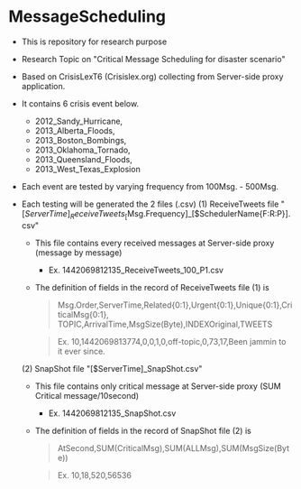 # MessageScheduling
+ This is repository for research purpose
+ Research Topic on "Critical Message Scheduling for disaster scenario"

+ Based on CrisisLexT6 (Crisislex.org) collecting from Server-side proxy application.

+ It contains 6 crisis event below.
  - 2012_Sandy_Hurricane, 
  - 2013_Alberta_Floods, 
  - 2013_Boston_Bombings, 
  - 2013_Oklahoma_Tornado, 
  - 2013_Queensland_Floods, 
  - 2013_West_Texas_Explosion

+ Each event are tested by varying frequency from 100Msg. - 500Msg.

+ Each testing will be generated the 2 files (.csv)
  (1) ReceiveTweets file "[$ServerTime]_ReceiveTweets_[$Msg.Frequency]_[$SchedulerName{F:R:P}].csv"
  - This file contains every received messages at Server-side proxy (message by message) 
    - Ex. 1442069812135_ReceiveTweets_100_P1.csv

  - The definition of fields in the record of ReceiveTweets file (1) is
    >Msg.Order,ServerTime,Related{0:1},Urgent{0:1},Unique{0:1},CriticalMsg{0:1},
    TOPIC,ArrivalTime,MsgSize(Byte),INDEXOriginal,TWEETS
    
    >Ex. 10,1442069813774,0,0,1,0,off-topic,0,73,17,Been jammin to it ever since.
  
  (2) SnapShot file "[$ServerTime]_SnapShot.csv"
  - This file contains only critical message at Server-side proxy (SUM Critical message/10second)
    - Ex. 1442069812135_SnapShot.csv
    
  - The definition of fields in the record of SnapShot file (2) is
    >AtSecond,SUM(CriticalMsg),SUM(ALLMsg),SUM(MsgSize(Byte))
   
     >Ex. 10,18,520,56536

